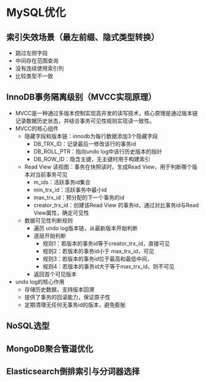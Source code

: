 # MySQL优化

## 索引失效场景（最左前缀、隐式类型转换）
- 跳过左侧字段
- 中间存在范围查询
- 没有连续使用索引列
- 比较类型不一致

## InnoDB事务隔离级别（MVCC实现原理）
- MVCC是一种通过多版本控制实现高并发的读写技术，核心原理是通过版本链记录数据历史状态，并结合事务可见性规则实现读一致性。
- MVCC的核心组件
  - 隐藏字段和版本链：innodb为每行数据添加3个隐藏字段
    - DB_TRX_ID：记录最后一修改该行的事务id
    - DB_ROLL_PTR：指向undo log中该行历史版本的指针
    - DB_ROW_ID：隐含主键，无主键时用于构建索引
  - Read View 读视图：事务在快照读时，生成Read View，用于判断哪个版本对当前事务可见
    - m_ids：活跃事务id集合
    - min_trx_id：活跃事务中最小id
    - max_trx_id：预分配的下一个事务的id
    - creator_trx_id：创建该Read View 的事务id，通过对比事务id与Read View属性，确定可见性
  - 数据可见性判断规则
    - 遍历 undo log版本链，从最新版本开始判断
    - 逐层开始判断
      - 规则1：若版本的事务id等于creator_trx_id，直接可见
      - 规则2：若版本的事务id小于 max_trx_id，可见
      - 规则3：若版本的事务id位于最高和最低中间，
      - 规则4：若版本的事务id大于等于max_trx_id，则不可见
    - 返回首个可见版本
- undo log的核心作用
  - 存储历史数据，支持版本回溯
  - 提供了事务的回滚能力，保证原子性
  - 定期清理无任何无事务id的版本，避免膨胀

## NoSQL选型

## MongoDB聚合管道优化

## Elasticsearch倒排索引与分词器选择